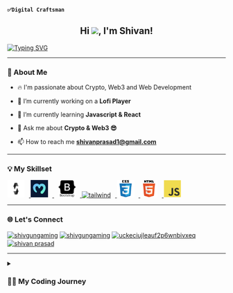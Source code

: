 **`✅Digital Craftsman`**

<h2 align="center">Hi <img src="https://raw.githubusercontent.com/MartinHeinz/MartinHeinz/master/wave.gif" width="30px">, I'm Shivan! </h2> 

[![Typing SVG](https://readme-typing-svg.demolab.com?font=Merienda&size=35&duration=3500&pause=700&color=f75c7e&center=true&vCenter=true&height=75&width=1300px&lines=Hello+There+!;Welcome+To+My+Profile+!;I'm+an+aspiring+Developer💻;I'm+a+Passionate+Developer😊;I+code+in+Javascript👨🏾‍💻;I'm+a+Tea+Enthusiast🍵;I'm+a+Crypto+Hodler💎;I'm+a+NFT+Collector🏆;Web3+to+the+🌙)](https://git.io/typing-svg)

--------------

<h3 align="left">🚀 About Me</h3>

- 🔥 I'm passionate about Crypto, Web3 and Web Development

- 🔭 I’m currently working on a **Lofi Player**

- 🌱 I’m currently learning **Javascript & React**

- 💬 Ask me about **Crypto & Web3 😎**

- 📫 How to reach me **shivanprasad1@gmail.com**

--------------

<h3 align="left">💡 My Skillset</h3>
<p align="left"> 
<a href="" target="_blank" rel="noreferrer"> <img src="https://github.com/ShivgunGaming/ShivgunGaming/blob/main/Solidity-Logo.wine.png" style="padding-right:10px;" alt="solidity" width="40" height="40" /> </a>
<a href="" target="_blank" rel="noreferrer" style="padding-right:10px"> <img src="https://github.com/ShivgunGaming/ShivgunGaming/blob/main/80474746.png" style="padding-right:10px;" alt="moralis" width="40" height="40" /> </a>
<a href="https://getbootstrap.com" target="_blank" rel="noreferrer"> <img src="https://raw.githubusercontent.com/devicons/devicon/master/icons/bootstrap/bootstrap-plain-wordmark.svg" style="padding-right:10px;" alt="bootstrap" width="40" height="40"/> </a>
<a href="https://tailwindcss.com/" target="_blank" rel="noreferrer"> <img src="https://www.vectorlogo.zone/logos/tailwindcss/tailwindcss-icon.svg" style="padding-right:10px;" alt="tailwind" width="40" height="40"/> </a>
<a href="https://www.w3schools.com/css/" target="_blank" rel="noreferrer"> <img src="https://raw.githubusercontent.com/devicons/devicon/master/icons/css3/css3-original-wordmark.svg" style="padding-right:10px;" alt="css3" width="40" height="40"/> </a> 
<a href="https://www.w3.org/html/" target="_blank" rel="noreferrer"> <img src="https://raw.githubusercontent.com/devicons/devicon/master/icons/html5/html5-original-wordmark.svg" style="padding-right:10px;" alt="html5" width="40" height="40"/> </a> 
<a href="https://developer.mozilla.org/en-US/docs/Web/JavaScript" target="_blank" rel="noreferrer"> <img src="https://raw.githubusercontent.com/devicons/devicon/master/icons/javascript/javascript-original.svg" style="padding-right:10px;" alt="javascript" width="40" height="40"/> </a> 
 </p>

 --------------

<h3 align="left">🌐 Let's Connect</h3>
<p align="left">
<a href="https://twitter.com/shivgungaming" target="blank"><img align="center" src="https://raw.githubusercontent.com/rahuldkjain/github-profile-readme-generator/master/src/images/icons/Social/twitter.svg" alt="shivgungaming" height="30" width="40" /></a>
<a href="https://instagram.com/shivgungaming" target="blank"><img align="center" src="https://raw.githubusercontent.com/rahuldkjain/github-profile-readme-generator/master/src/images/icons/Social/instagram.svg" alt="shivgungaming" height="30" width="40" /></a>
<a href="https://www.youtube.com/c/uckeciujleauf2p6wnbivxeq" target="blank"><img align="center" src="https://raw.githubusercontent.com/rahuldkjain/github-profile-readme-generator/master/src/images/icons/Social/youtube.svg" alt="uckeciujleauf2p6wnbivxeq" height="30" width="40" /></a>
<a href="https://www.linkedin.com/in/shivan-prasad-2496a2239/" target="blank"><img align="center" src="https://raw.githubusercontent.com/rahuldkjain/github-profile-readme-generator/master/src/images/icons/Social/linked-in-alt.svg" alt="shivan prasad" height="30" width="40" /></a>
</p>

--------------

<details>
 <summary><h3>👨‍💻 My Coding Journey</h3></summary>
   I started Crypto in start of year 2021 and took a coding class in that time. After that i knew i wanted to do programming & developing, so i started learning Python for the rest of the year. Start of 2022, i started learning JavaScript and started building projects and then web3 projects. Once i was ready, i joined Moralis Academy and started to do courses. I started JavaScript Programming course and started picking up concepts of JavaScript really quickly. After i finished JavaScript and got my certificate, i learned the basics of Blockchain, Bitcoin and Ethereum. And now i am doing Smart Contract Programming 101. I am chasing my dreams with code and i won't stop until i get there.
